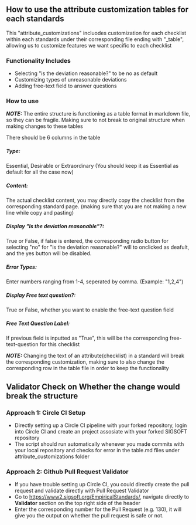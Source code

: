 ## How to use the attribute customization tables for each standards

This "attribute_customizations" incluodes customization for each checklist within each standards under their corresponding file ending with "_table", allowing us to customize features we want specific to each checklist


### Functionality Includes

- Selecting "is the deviation reasonable?" to be no as default
- Customizing types of unreasonable deviations
- Adding free-text field to answer questions


### How to use

**_NOTE:_**  The entire structure is functioning as a table format in markdown file, so they can be fragile. Making sure to not break to original structure when making changes to these tables

There should be 6 columns in the table

##### Type:

Essential, Desirable or Extraordinary (You should keep it as Essential as default for all the case now)

##### Content:

The actual checklist content, you may directly copy the checklist from the corresponding standard page. (making sure that you are not making a new line while copy and pasting)

##### Display "Is the deviation reasonable"?:

True or False, if false is entered, the corresponding radio button for selecting "no" for "is the deviation reasonable?" will to onclicked as deafult, and the yes button will be disabled.

##### Error Types:

Enter numbers ranging from 1-4, seperated by comma. (Example: "1,2,4")

##### Display Free text question?:

True or False, whether you want to enable the free-text question field

##### Free Text Question Label:

If previous field is inputted as "True", this will be the corresponding free-text-question for this checklist


**_NOTE:_**  Changing the text of an attribute(checklist) in a standard will break the corresponding customization, making sure to also change the corresponding row in the table file in order to keep the functionality


## Validator Check on Whether the change would break the structure
### Approach 1: Circle CI Setup
- Directly setting up a Circle CI pipeline with your forked repository, login into Circle CI and create an project assosiate with your forked SIGSOFT repository
- The script should run automatically whenever you made commits with your local repository and checks for error in the table.md files under attribute_customizations folder

### Approach 2: Github Pull Request Validator
- If you have trouble setting up Circle CI, you could directly create the pull request and validate directly with Pull Request Validator
- Go to https://www2.sigsoft.org/EmpiricalStandards/, navigate directly to **Validator** section on the top right side of the header
- Enter the corresponding number for the Pull Request (e.g. 130), it will give you the output on whether the pull request is safe or not.